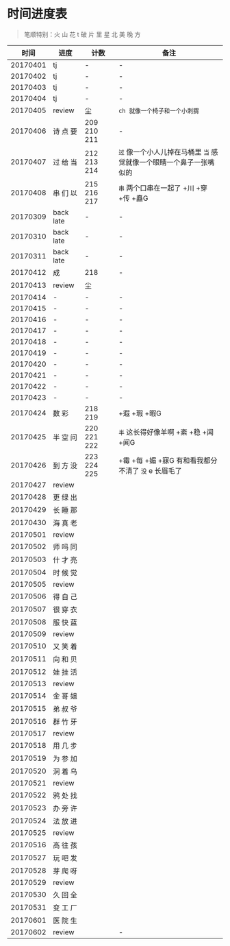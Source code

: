 # 时间进度表
> 笔顺特别：火 山 花 t 破 片 里 星 北 美 晚 方

|时间|进度|计数|备注|
|---|---|---|---|
|20170401|tj|-|-|
|20170402|tj|-|-|
|20170403|tj|-|-|
|20170404|tj|-|-|
|20170405|review|尘 |`ch 就像一个椅子和一个小刺猬`|
|20170406|诗 点 要|209 210 211|-|
|20170407|过 给 当|212 213 214|`过` 像一个小人儿掉在马桶里 `当` 感觉就像一个眼睛一个鼻子一张嘴似的|
|20170408|串 们 以|215 216 217|`串` 两个口串在一起了  +川 +穿 +传 +矗G|
|20170309|back late|-|-|
|20170310|back late|-|-|
|20170311|back late|-|-|
|20170412|成|218|-|
|20170413|review|尘||
|20170414|-|-|-|
|20170415|-|-|-|
|20170416|-|-|-|
|20170417|-|-|-|
|20170418|-|-|-|
|20170419|-|-|-|
|20170420|-|-|-|
|20170421|-|-|-|
|20170422|-|-|-|
|20170423|-|-|-|
|20170424|数 彩|218 219|+遐 +瑕 +暇G|
|20170425|半 空 问|220 221 222|`半` 这长得好像羊啊 +紊 +稳 +闻 +闻G|
|20170426|到 方 没|223 224 225|+霉 +每 +媚 +寐G 有和看我都分不清了 `没` e 长眉毛了|
|20170427|review|||
|20170428|更 绿 出|||
|20170429|长 睡 那|||
|20170430|海 真 老|||
|20170501|review|||
|20170502|师 吗 同|||
|20170503|什 才 亮|||
|20170504|时 候 觉|||
|20170505|review|||
|20170506|得 自 己|||
|20170507|很 穿 衣|||
|20170508|服 快 蓝|||
|20170509|review|||
|20170510|又 笑 着|||
|20170511|向 和 贝|||
|20170512|娃 挂 活|||
|20170513|review|||
|20170514|金 哥 姐|||
|20170515|弟 叔 爷|||
|20170516|群 竹 牙|||
|20170517|review|||
|20170518|用 几 步|||
|20170519|为 参 加|||
|20170520|洞 着 乌|||
|20170521|review|||
|20170522|鸦 处 找|||
|20170523|办 旁 许|||
|20170524|法 放 进|||
|20170525|review|||
|20170516|高 往 孩|||
|20170527|玩 吧 发|||
|20170528|芽 爬 呀|||
|20170529|review|||
|20170530|久 回 全|||
|20170531|变 工 厂|||
|20170601|医 院 生|||
|20170602|review||-|